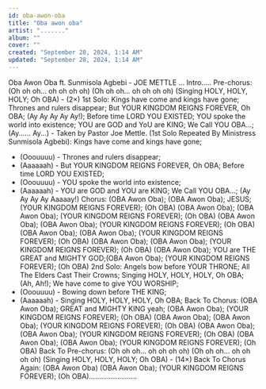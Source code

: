```yaml
---
id: oba-awon-oba
title: "Oba awon oba"
artist: "......."
album: ""
cover: ""
created: "September 28, 2024, 1:14 AM"
updated: "September 28, 2024, 1:14 AM"
---
```


Oba Awon Oba ft. Sunmisola Agbebi - JOE METTLE
...
Intro.....
Pre-chorus:
(Oh oh oh... oh oh oh oh)
(Oh oh oh... oh oh oh oh)
(Singing HOLY, HOLY, HOLY; Oh OBA) - (2×)
1st Solo:
Kings have come and kings have gone;
Thrones and rulers disappear;
But YOUR KINGDOM REIGNS FOREVER, Oh OBA;
(Ay Ay Ay Ay Ay!);
Before time LORD YOU EXISTED;
YOU spoke the world into existence;
YOU are GOD and YoU are KING;
We Call YOU OBA...;
(Ay...... Ay...) - Taken by Pastor Joe Mettle.
(1st Solo Repeated By Ministress Sunmisola Agbebi):
Kings have come and kings have gone;
- (Ooouuuu) -
Thrones and rulers disappear;
- (Aaaaaah) -
But YOUR KINGDOM REIGNS FOREVER, Oh OBA;
Before time LORD YOU EXISTED;
- (Ooouuuu) -
YOU spoke the world into existence;
- (Aaaaaah) -
YOU are GOD and YOU are KING;
We Call YOU OBA...;
(Ay Ay Ay Ay Aaaaay!)
Chorus:
(OBA Awon Oba); (OBA Awon Oba); JESUS;
(YOUR KINGDOM REIGNS FOREVER);
(Oh OBA)
(OBA Awon Oba); (OBA Awon Oba);
(YOUR KINGDOM REIGNS FOREVER);
(Oh OBA)
(OBA Awon Oba); (OBA Awon Oba);
(YOUR KINGDOM REIGNS FOREVER);
(Oh OBA)
(OBA Awon Oba); (OBA Awon Oba);
(YOUR KINGDOM REIGNS FOREVER);
(Oh OBA)
(OBA Awon Oba); (OBA Awon Oba);
(YOUR KINGDOM REIGNS FOREVER);
(Oh OBA)
(OBA Awon Oba);
YOU are THE GREAT and MIGHTY GOD;(OBA Awon Oba);
(YOUR KINGDOM REIGNS FOREVER);
(Oh OBA)
2nd Solo:
Angels bow before YOUR THRONE;
All The Elders Cast Their Crowns;
Singing HOLY, HOLY, HOLY, Oh OBA;
(Ah, Ah!);
We have come to give YOU WORSHIP;
- (Ooouuuu) -
Bowing down before THE KING;
- (Aaaaaah) -
Singing HOLY, HOLY, HOLY, Oh OBA;
Back To Chorus:
(OBA Awon Oba);
GREAT and MIGHTY KING yeah;
(OBA Awon Oba);
(YOUR KINGDOM REIGNS FOREVER);
(Oh OBA)
(OBA Awon Oba);
(OBA Awon Oba);
(YOUR KINGDOM REIGNS FOREVER);
(Oh OBA)
(OBA Awon Oba);
(OBA Awon Oba);
(YOUR KINGDOM REIGNS FOREVER);
(Oh OBA)
(OBA Awon Oba);
(OBA Awon Oba);
(YOUR KINGDOM REIGNS FOREVER);
(Oh OBA)
Back To Pre-chorus:
(Oh oh oh... oh oh oh oh)
(Oh oh oh... oh oh oh oh)
(Singing HOLY, HOLY, HOLY; Oh OBA) - (14×)
Back To Chorus Again:
(OBA Awon Oba)
(OBA Awon Oba);
(YOUR KINGDOM REIGNS FOREVER);
(Oh OBA)........................

